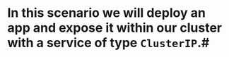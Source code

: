 # In this scenario we will deploy an app and expose it within our cluster with a service of type `ClusterIP`.#